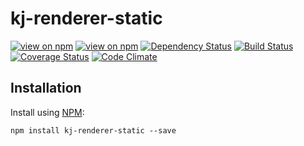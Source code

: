 # kj-renderer-static
[![view on npm](http://img.shields.io/npm/v/kj-renderer-static.svg)](https://www.npmjs.org/package/kj-renderer-static)
[![view on npm](https://img.shields.io/npm/dm/kj-renderer-static.svg)](https://www.npmjs.org/package/kj-renderer-static)
[![Dependency Status](https://david-dm.org/ronelliott/kj-renderer-static.svg)](https://david-dm.org/ronelliott/kj-renderer-static)
[![Build Status](https://travis-ci.org/ronelliott/kj-renderer-static.png)](https://travis-ci.org/ronelliott/kj-renderer-static)
[![Coverage Status](https://coveralls.io/repos/ronelliott/kj-renderer-static/badge.svg?branch=master)](https://coveralls.io/r/ronelliott/kj-renderer-static?branch=master)
[![Code Climate](https://codeclimate.com/github/ronelliott/kj-renderer-static/badges/gpa.svg)](https://codeclimate.com/github/ronelliott/kj-renderer-static)


## Installation
Install using [NPM](https://github.com/isaacs/npm):

    npm install kj-renderer-static --save

